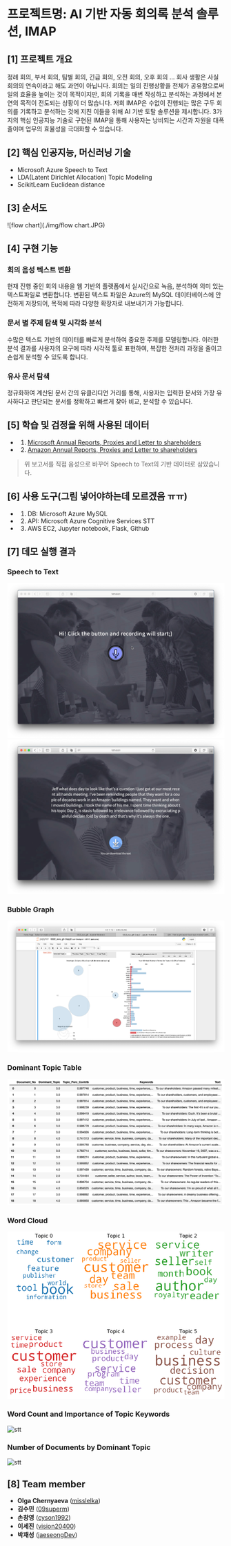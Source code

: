 # 프로젝트명: AI 기반 자동 회의록 분석 솔루션, IMAP

## [1] 프로젝트 개요
정례 회의, 부서 회의, 팀별 회의, 긴급 회의, 오전 회의, 오후 회의 … 회사 생활은 사실 회의의 연속이라고 해도 과언이 아닙니다. 회의는 일의 진행상황을 전체가 공유함으로써 일의 효율을 높이는 것이 목적이지만, 회의 기록을 매번 작성하고 분석하는 과정에서 본연의 목적이 전도되는 상황이 더 많습니다.  저희 IMAP은 수없이 진행되는 많은 구두 회의를 기록하고 분석하는 것에 지친 이들을 위해 AI 기반 토탈 솔루션을 제시합니다. 3가지의 핵심 인공지능 기술로 구현된 IMAP을 통해 사용자는 낭비되는 시간과 자원을 대폭 줄이며 업무의 효율성을 극대화할 수 있습니다.

## [2] 핵심 인공지능, 머신러닝 기술
- Microsoft Azure Speech to Text
- LDA(Latent Dirichlet Allocation) Topic Modeling
- ScikitLearn Euclidean distance

## [3] 순서도
![flow chart](./img/flow chart.JPG)

## [4] 구현 기능
### 회의 음성 텍스트 변환
현재 진행 중인 회의 내용을 웹 기반의 플랫폼에서 실시간으로 녹음, 분석하여 의미 있는 텍스트파일로 변환합니다. 변환된 텍스트 파일은 Azure의 MySQL 데이터베이스에 안전하게 저장되어, 목적에 따라 다양한 확장자로 내보내기가 가능합니다.

### 문서 별 주제 탐색 및 시각화 분석
수많은 텍스트 기반의 데이터를 빠르게 분석하여 중요한 주제를 모델링합니다. 이러한 분석 결과를 사용자의 요구에 따라 시각적 툴로 표현하여, 복잡한 전처리 과정을 줄이고 손쉽게 분석할 수 있도록 합니다.

### 유사 문서 탐색
정규화하여 계산된 문서 간의 유클리디언 거리를 통해, 사용자는 입력한 문서와 가장 유사하다고 판단되는 문서를 정확하고 빠르게 찾아 비교, 분석할 수 있습니다.

## [5] 학습 및 검정을 위해 사용된 데이터
- 1. [Microsoft Annual Reports, Proxies and Letter to shareholders](https://www.microsoft.com/en-us/Investor/annual-reports.aspx)
- 2. [Amazon Annual Reports, Proxies and Letter to shareholders](https://ir.aboutamazon.com/annual-reports)
> 위 보고서를 직접 음성으로 바꾸어 Speech to Text의 기반 데이터로 삼았습니다.

## [6] 사용 도구(그림 넣어야하는데 모르겠음 ㅠㅠ)
- 1. DB: Microsoft Azure MySQL
- 2. API: Microsoft Azure Cognitive Services STT
- 3. AWS EC2, Jupyter notebook, Flask, Github

## [7] 데모 실행 결과
### Speech to Text
![stt](./img/record.png)
![download_text](./img/download_text.png)

### Bubble Graph
![Bubble_Graph](./img/graph.png)

### Dominant Topic Table
![Dominat Topic Table](./img/structure.png)

### Word Cloud
![word Cloud](./img/word_cloud.png)

### Word Count and Importance of Topic Keywords
![stt](https://user-images.githubusercontent.com/41162249/75070619-f5e14e80-5536-11ea-97ae-a25b16e3f8ad.JPG)

### Number of Documents by Dominant Topic
![stt](https://user-images.githubusercontent.com/41162249/75070619-f5e14e80-5536-11ea-97ae-a25b16e3f8ad.JPG)


## [8] Team member	
*  **Olga Chernyaeva** ([misslelka](https://github.com/misslelka))
*  **김수민** ([09superm](https://github.com/09superm))
*  **손창영** ([cyson1992](https://github.com/cyson1992))
*  **이세진** ([vision20400](https://github.com/vision20400))
*  **박재성** ([jaeseongDev](https://github.com/jaeseongDev))
